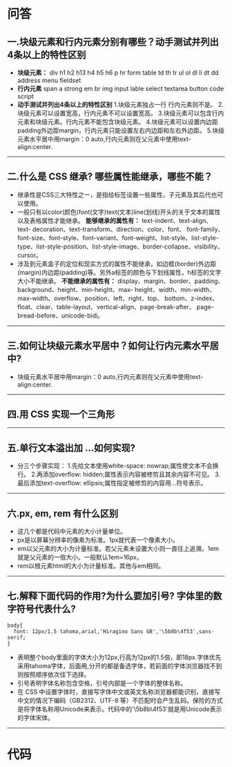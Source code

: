 # 问答
## 一.块级元素和行内元素分别有哪些？动手测试并列出4条以上的特性区别
- **块级元素：**
div h1 h2 h13 h4 h5 h6 p hr form table td th tr ul ol dl li dt dd address menu fieldset
- **行内元素**
span a strong em br img input lable select textarea button code script
- **动手测试并列出4条以上的特性区别**
1.块级元素独占一行 行内元素则不是。
2.块级元素可以设置宽高，行内元素不可以设置宽高。
3.块级元素可以包含行内元素和块级元素。行内元素不能包含块级元素。
4.块级元素可以设置内边距padding外边距margin，行内元素只能设置左右内边距和左右外边距。
5.块级元素水平居中用margin：0 auto,行内元素则在父元素中使用text-align:center.
*************
## 二.什么是 CSS 继承? 哪些属性能继承，哪些不能？
- 继承性是CSS三大特性之一，是指给标签设置一些属性，子元素及其后代也可以使用。
- 一般只有以color(颜色)font(文字)text(文本)line(划线)开头的关于文本的属性以及表格属性才能继承。
**能够继承的属性有：**
text-indent、text-align、text- decoration、text-transform、direction、color、font、 font-family、font-size、font-style、font-variant、font-weight、list-style、list-style-type、list-style-position、list-style-image、border-collapse、visibility、cursor。
- 涉及到元素盒子的定位和现实方式的属性不能继承，如边框(border)外边距(margin)内边距(padding)等。另外a标签的颜色与下划线属性，h标签的文字大小不能继承。
**不能继承的属性有：**
display、margin、border、padding、background、height、min-height、max- height、width、min-width、max-width、overflow、position、left、right、top、 bottom、z-index、float、clear、table-layout、vertical-align、page-break-after、 page-bread-before、unicode-bidi。
****************
## 三.如何让块级元素水平居中？如何让行内元素水平居中?
- 块级元素水平居中用margin：0 auto,行内元素则在父元素中使用text-align:center.
************
## 四.用 CSS 实现一个三角形
**************
## 五.单行文本溢出加 ...如何实现?
- 分三个步骤实现：
1.先给文本使用white-space: nowrap;属性使文本不会换行。
2.再添加overflow: hidden;属性表示内容被修剪且其余内容不可见。
3.最后添加text-overflow: ellipsis;属性指定被修剪的内容用...符号表示。
************
## 六.px, em, rem 有什么区别
- 这几个都是代码中元素的大小计量单位。
- px是以屏幕分辨率的像素为标准。1px就代表一个像素大小。
- em以父元素的大小为计量标准。若父元素未设置大小则一直往上追溯，1em就是父元素的一倍大小。一般默认1em=16px。
- rem以根元素html的大小为计量标准。其他与em相同。
************
## 七.解释下面代码的作用?为什么要加引号? 字体里的数字符号代表什么?
```
body{
  font: 12px/1.5 tahoma,arial,'Hiragino Sans GB','\5b8b\4f53',sans-serif;
}
```
- 表明整个body里面的字体大小为12px,行高为12px的1.5倍，即18px.字体优先采用tahoma字体，后面用,分开的都是备选字体，若前面的字体浏览器找不到则按照顺序依次往下选择。
- 引号表明字体名称包含空格，引号内部是一个字体的整体名称。
- 在 CSS 中设置字体时，直接写字体中文或英文名称浏览器都能识别，直接写中文的情况下编码（GB2312、UTF-8 等）不匹配时会产生乱码。保险的方式是将字体名称用Unicode来表示。代码中的'\5b8b\4f53'就是用Unicode表示的字体宋体。
*************
# 代码
